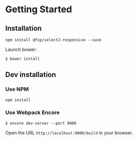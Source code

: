 Getting Started
===============

Installation
------------

```
npm install @fxp/select2-responsive --save
```

Launch bower:

```bash
$ bower install
```

Dev installation
----------------

### Use NPM

```
npm install
```

### Use Webpack Encore

```
$ encore dev-server --port 9000
```

Open the URL `http://localhost:9000/build` in your browser.
